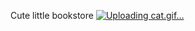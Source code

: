 Cute little bookstore
[![Uploading cat.gif…]()
](https://media1.tenor.com/m/DM7SdBiQKhEAAAAd/cat-underwater.gif)
